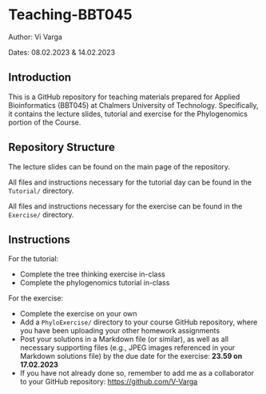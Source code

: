 # Teaching-BBT045

Author: Vi Varga

Dates: 08.02.2023 & 14.02.2023


## Introduction

This is a GitHub repository for teaching materials prepared for Applied Bioinformatics (BBT045) at Chalmers University of Technology. Specifically, it contains the lecture slides, tutorial and exercise for the Phylogenomics portion of the Course. 


## Repository Structure

The lecture slides can be found on the main page of the repository. 

All files and instructions necessary for the tutorial day can be found in the `Tutorial/` directory. 

All files and instructions necessary for the exercise can be found in the `Exercise/` directory. 


## Instructions

For the tutorial: 
 - Complete the tree thinking exercise in-class
 - Complete the phylogenomics tutorial in-class

For the exercise: 
 - Complete the exercise on your own
 - Add a `PhyloExercise/` directory to your course GitHub repository, where you have been uploading your other homework assignments
 - Post your solutions in a Markdown file (or similar), as well as all necessary supporting files (e.g., JPEG images referenced in your Markdown solutions file) by the due date for the exercise: **23.59 on 17.02.2023**
 - If you have not already done so, remember to add me as a collaborator to your GitHub repository: https://github.com/V-Varga

